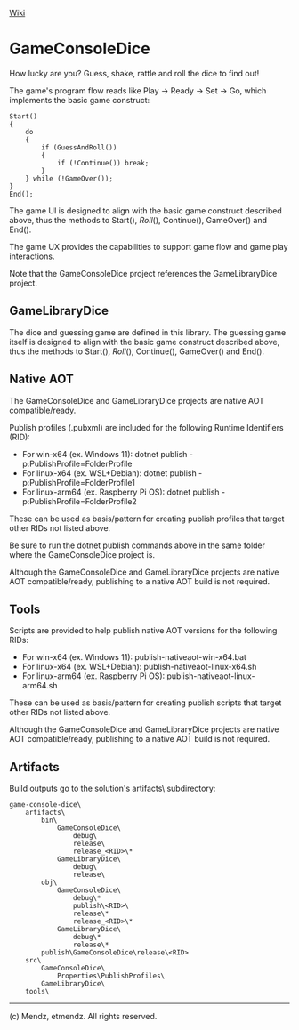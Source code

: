 [Wiki](https://github.com/etmendz/game-console-dice/wiki)
# GameConsoleDice
How lucky are you? Guess, shake, rattle and roll the dice to find out!

The game's program flow reads like Play -> Ready -> Set -> Go, which implements the basic game construct:

    Start()
    {
        do
        {
            if (GuessAndRoll())
            {
                if (!Continue()) break;
            }
        } while (!GameOver());
    }
    End();

The game UI is designed to align with the basic game construct described above, thus the methods to Start(), *Roll*(), Continue(), GameOver() and End().

The game UX provides the capabilities to support game flow and game play interactions.

Note that the GameConsoleDice project references the GameLibraryDice project.

## GameLibraryDice
The dice and guessing game are defined in this library. The guessing game itself is designed to align with the basic game construct described above, thus the methods to Start(), *Roll*(), Continue(), GameOver() and End().

## Native AOT
The GameConsoleDice and GameLibraryDice projects are native AOT compatible/ready.

Publish profiles (.pubxml) are included for the following Runtime Identifiers (RID):

* For win-x64 (ex. Windows 11): dotnet publish -p:PublishProfile=FolderProfile
* For linux-x64 (ex. WSL+Debian): dotnet publish -p:PublishProfile=FolderProfile1
* For linux-arm64 (ex. Raspberry Pi OS): dotnet publish -p:PublishProfile=FolderProfile2

These can be used as basis/pattern for creating publish profiles that target other RIDs not listed above.

Be sure to run the dotnet publish commands above in the same folder where the GameConsoleDice project is.

Although the GameConsoleDice and GameLibraryDice projects are native AOT compatible/ready, publishing to a native AOT build is not required.

## Tools
Scripts are provided to help publish native AOT versions for the following RIDs:

* For win-x64 (ex. Windows 11): publish-nativeaot-win-x64.bat
* For linux-x64 (ex. WSL+Debian): publish-nativeaot-linux-x64.sh
* For linux-arm64 (ex. Raspberry Pi OS): publish-nativeaot-linux-arm64.sh

These can be used as basis/pattern for creating publish scripts that target other RIDs not listed above.

Although the GameConsoleDice and GameLibraryDice projects are native AOT compatible/ready, publishing to a native AOT build is not required.

## Artifacts
Build outputs go to the solution's artifacts\ subdirectory:

    game-console-dice\
        artifacts\
            bin\
                GameConsoleDice\
                    debug\
                    release\
                    release_<RID>\*
                GameLibraryDice\
                    debug\
                    release\
            obj\
                GameConsoleDice\
                    debug\*
                    publish\<RID>\
                    release\*
                    release_<RID>\*
                GameLibraryDice\
                    debug\*
                    release\*
            publish\GameConsoleDice\release\<RID>
        src\
            GameConsoleDice\
                Properties\PublishProfiles\
            GameLibraryDice\
        tools\

---

(c) Mendz, etmendz. All rights reserved.
